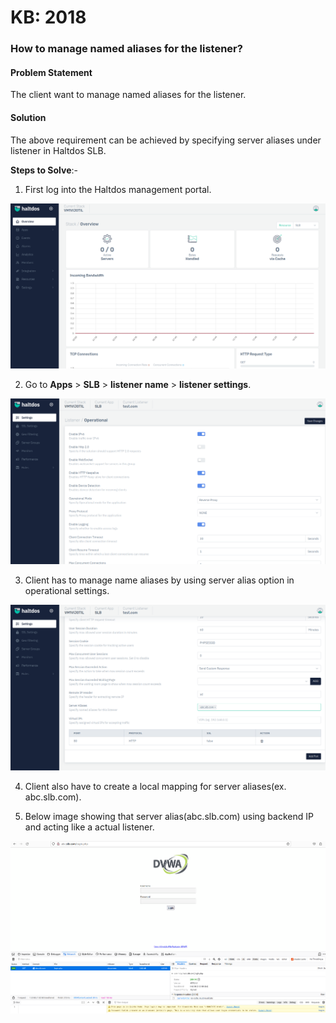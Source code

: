 # KB: 2018

### **How to manage named aliases for the listener?**

#### **Problem Statement**

The client want to manage named aliases for the listener.

#### **Solution**

The above requirement can be achieved by specifying server aliases under listener in Haltdos SLB.

**Steps to Solve**:-

1. First log into the Haltdos management portal.

![](/img/adc/v7/kb/overview_kb_2018_1.png)

2. Go to **Apps** > **SLB** > **listener name** > **listener settings**.

![](/img/adc/v7/kb/settings_kb_2018_2.png)

3. Client has to manage name aliases by using server alias option in operational settings.

![](/img/adc/v7/kb/settings_kb_2018_3.png)

4. Client also have to create a local mapping for server aliases(ex. abc.slb.com).

5. Below image showing that server alias(abc.slb.com) using backend IP and acting like a actual listener.

![](/img/adc/v7/kb/browser_kb_2018_4.png)